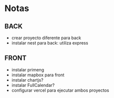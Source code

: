 # Notas

## BACK

- crear proyecto diferente para back
- instalar nest para back: utiliza express

## FRONT

- instalar primeng
- instalar mapbox para front
- instalar chartjs?
- instalar FullCalendar?
- configurar vercel para ejecutar ambos proyectos
